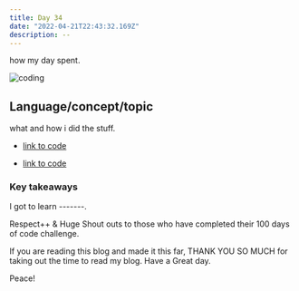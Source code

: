 ```yaml
---
title: Day 34
date: "2022-04-21T22:43:32.169Z"
description: --
---
```


how my day spent.

![coding](./webdev.png)

## Language/concept/topic

what and how i did the stuff.

- [link to code](https://github.com/jay-2000/lip.py/blob/main/quiz_game.py)

- [link to code](https://github.com/jay-2000/lip.py/blob/main/number_guesser.py)

### Key takeaways

I got to learn -------.




Respect++ & Huge Shout outs to those who have completed their 100 days of code challenge.

If you are reading this blog and made it this far, THANK YOU SO MUCH for taking out the time to read my blog. Have a Great day.

Peace!